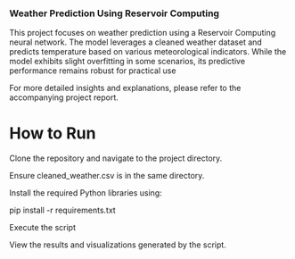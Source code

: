 ### Weather Prediction Using Reservoir Computing

This project focuses on weather prediction using a Reservoir Computing neural network. The model leverages a cleaned weather dataset and predicts temperature based on various meteorological indicators. While the model exhibits slight overfitting in some scenarios, its predictive performance remains robust for practical use

For more detailed insights and explanations, please refer to the accompanying project report. 


# How to Run

Clone the repository and navigate to the project directory.

Ensure cleaned_weather.csv is in the same directory.

Install the required Python libraries using:

pip install -r requirements.txt

Execute the script

View the results and visualizations generated by the script.
